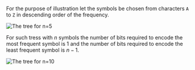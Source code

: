 For the purpose of illustration let the symbols be chosen from characters
`A` to `Z` in descending order of the frequency. 

![The tree for $n=5$](Chapter2/images/E2_71_1)

For such tress with $n$ symbols the number of bits required to encode the most
frequent symbol is $1$ and the number of bits required to encode the least
frequent symbol is $n-1$. 

![The tree for $n=10$](Chapter2/images/E2_71_2)
